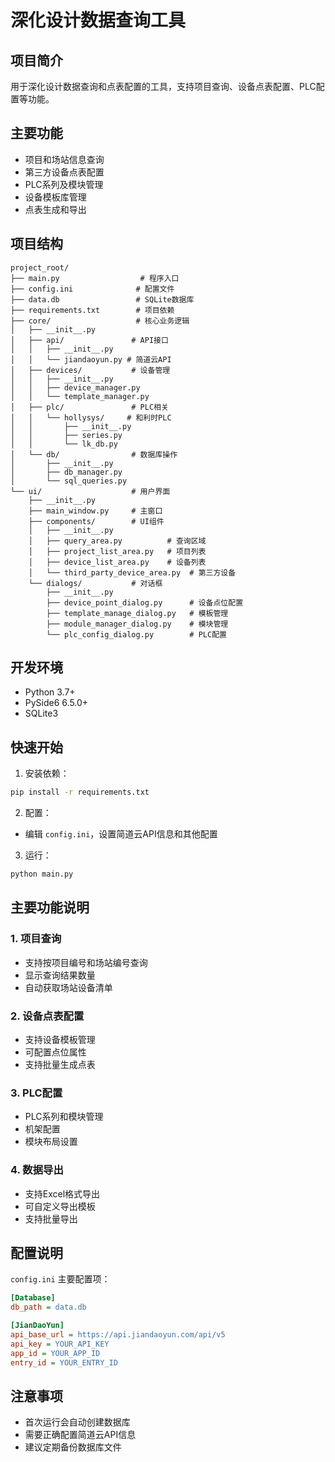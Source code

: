 # 深化设计数据查询工具

## 项目简介
用于深化设计数据查询和点表配置的工具，支持项目查询、设备点表配置、PLC配置等功能。

## 主要功能
- 项目和场站信息查询
- 第三方设备点表配置
- PLC系列及模块管理
- 设备模板库管理
- 点表生成和导出

## 项目结构
```
project_root/
├── main.py                  # 程序入口
├── config.ini              # 配置文件
├── data.db                 # SQLite数据库
├── requirements.txt        # 项目依赖
├── core/                   # 核心业务逻辑
│   ├── __init__.py
│   ├── api/               # API接口
│   │   ├── __init__.py
│   │   └── jiandaoyun.py # 简道云API
│   ├── devices/           # 设备管理
│   │   ├── __init__.py
│   │   ├── device_manager.py
│   │   └── template_manager.py
│   ├── plc/               # PLC相关
│   │   └── hollysys/     # 和利时PLC
│   │       ├── __init__.py
│   │       ├── series.py
│   │       └── lk_db.py
│   └── db/                # 数据库操作
│       ├── __init__.py
│       ├── db_manager.py
│       └── sql_queries.py
└── ui/                    # 用户界面
    ├── __init__.py
    ├── main_window.py     # 主窗口
    ├── components/        # UI组件
    │   ├── __init__.py
    │   ├── query_area.py          # 查询区域
    │   ├── project_list_area.py   # 项目列表
    │   ├── device_list_area.py    # 设备列表
    │   └── third_party_device_area.py  # 第三方设备
    └── dialogs/           # 对话框
        ├── __init__.py
        ├── device_point_dialog.py      # 设备点位配置
        ├── template_manage_dialog.py   # 模板管理
        ├── module_manager_dialog.py    # 模块管理
        └── plc_config_dialog.py        # PLC配置
```

## 开发环境
- Python 3.7+
- PySide6 6.5.0+
- SQLite3

## 快速开始

1. 安装依赖：
```bash
pip install -r requirements.txt
```

2. 配置：
- 编辑 `config.ini`，设置简道云API信息和其他配置

3. 运行：
```bash
python main.py
```

## 主要功能说明

### 1. 项目查询
- 支持按项目编号和场站编号查询
- 显示查询结果数量
- 自动获取场站设备清单

### 2. 设备点表配置
- 支持设备模板管理
- 可配置点位属性
- 支持批量生成点表

### 3. PLC配置
- PLC系列和模块管理
- 机架配置
- 模块布局设置

### 4. 数据导出
- 支持Excel格式导出
- 可自定义导出模板
- 支持批量导出

## 配置说明

`config.ini` 主要配置项：
```ini
[Database]
db_path = data.db

[JianDaoYun]
api_base_url = https://api.jiandaoyun.com/api/v5
api_key = YOUR_API_KEY
app_id = YOUR_APP_ID
entry_id = YOUR_ENTRY_ID
```

## 注意事项
- 首次运行会自动创建数据库
- 需要正确配置简道云API信息
- 建议定期备份数据库文件
